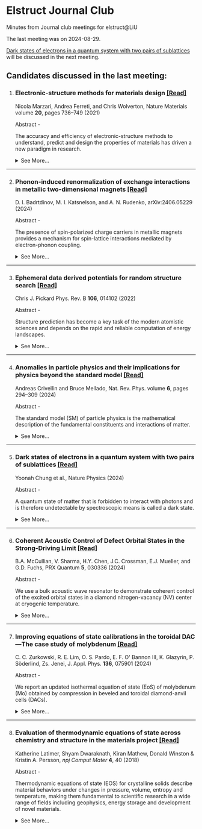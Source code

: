# Elstruct Journal Club
Minutes from Journal club meetings for elstruct@LiU

The last meeting was on 2024-08-29.

[Dark states of electrons in a quantum system with two pairs of sublattices](https://www.nature.com/articles/s41567-024-02586-x) will be discussed in the next meeting.

## Candidates discussed in the last meeting:

1. ### Electronic-structure methods for materials design [\[Read\]](https://www.nature.com/articles/s41563-021-01013c-3)
   Nicola Marzari, Andrea Ferreti, and Chris Wolverton, Nature Materials volume **20**, pages 736–749 (2021)

   Abstract -

   The accuracy and efficiency of electronic-structure methods to understand, predict and design the properties of materials has driven a new paradigm in research.<details><summary>See More...</summary> Simulations can greatly accelerate the identification, characterization and optimization of materials, with this acceleration driven by continuous progress in theory, algorithms and hardware, and by adaptation of concepts and tools from computer science. Nevertheless, the capability to identify and characterize materials relies on the predictive accuracy of the underlying physical descriptions, and on the ability to capture the complexity of realistic systems. We provide here an overview of electronic-structure methods, of their application to the prediction of materials properties, and of the different strategies employed towards the broader goals of materials design and discovery.</details>

---

2. ### Phonon-induced renormalization of exchange interactions in metallic two-dimensional magnets [\[Read\]](https://arxiv.org/abs/2406.05229)
   D. I. Badrtdinov, M. I. Katsnelson, and A. N. Rudenko, arXiv:2406.05229 (2024)

   Abstract - 

   The presence of spin-polarized charge carriers in metallic magnets provides a mechanism for spin-lattice interactions mediated by electron-phonon coupling.

   <details>
   <summary>See More...</summary>
   Here, we present a theory of this mechanism used to estimate its effect on the exchange interactions in 2D magnets. Starting from a square lattice model at half filling, we show that the presence of electron-phonon coupling with equilibrium phonon distribution leads to a notable suppression of exchange interactions with temperature. We then apply our approach to the prototypical 2D metallic ferromagnet, Fe3GeTe2, with moderate electron-phonon coupling. We find that the exchange interactions undergo a renormalization, leading to a softening of the magnon modes, and suppression of the Curie temperature by ∼10\%. We expect that this effect can be further enhanced in systems with strong electron-phonon coupling, as well as for non-equilibrium distribution of phonons induced by strong laser fields or charge currents.
   </details>

---

3. ### Ephemeral data derived potentials for random structure search [\[Read\]](https://journals.aps.org/prb/abstract/10.1103/PRXQuantum.5.030336)
   Chris J. Pickard Phys. Rev. B **106**, 014102 (2022)

   Abstract - 

   Structure prediction has become a key task of the modern atomistic sciences and depends on the rapid and reliable computation of energy landscapes. 
   <details>
   <summary>See More...</summary>
   First-principles density functional based calculations are highly reliable, faithfully describing entire energy landscapes. They are, however, computationally intensive and slow compared to interatomic potentials. Great progress has been made in the development of machine learning, or data derived, potentials, which promise to describe entire energy landscapes at first-principles quality. Compared to first-principles approaches, their preparation can be time consuming and delay searching. Ab initio random structure searching (AIRSS) is a straightforward and powerful approach to structure prediction, based on the stochastic generation of sensible initial structures and their repeated local optimization. Here, a scheme, compatible with AIRSS, for the rapid construction of disposable, or ephemeral, data derived potentials (EDDPs) is described. These potentials are constructed using a homogeneous, separable many-body environment vector and iterative neural network fits, sparsely combined through non-negative least squares. The approach is first tested on methane, boron nitride, elemental boron, and urea. In the case of boron, an EDDP generated using data from small unit cells is used to rediscover the complex 𝛾-boron structure without recourse to symmetry or fragments. Finally, an EDDP generated for silane ($SiH_4$) at 500 GPa enables the discovery of an extremely complex, dense structure which significantly modifies silane's high pressure phase diagram. This has implications for the theoretical exploration for high temperature superconductivity in dense hydrides, which have so far largely depended on searches in smaller unit cells.
   </details>

---

4. ### Anomalies in particle physics and their implications for physics beyond the standard model [\[Read\]](https://www.nature.com/articles/s42254-024-00703-6)
   Andreas Crivellin and Bruce Mellado, Nat. Rev. Phys. volume **6**, pages 294–309 (2024)

   Abstract - 

   The standard model (SM) of particle physics is the mathematical description of the fundamental constituents and interactions of matter. 
   <details>
   <summary>See More...</summary>
   Its last missing particle, the Higgs boson, was observed in 2012. However, there are several phenomena that the SM cannot account for (such as dark-matter particles, or non-vanishing neutrino masses), neither does it describe gravity. There must be more to discover, to extend the SM into a full description of nature. Here we review the hints of new physics, called anomalies, that are seen for various interactions as discrepancies between standard-model predictions and experimental measurements. We consider both direct high-energy searches for new particles at the Large Hadron Collider at CERN and indirect low-energy precision experiments. These anomalies span an energy scale of more than four orders of magnitude: from the mass of the proton, to the electroweak scale (approximately the mass of the Higgs boson), to the teraelectronvolt scale, which is the highest scale directly accessible at the Large Hadron Collider. We discuss the experimental and theoretical status of various anomalies and summarize possible explanations in terms of new particles and new interactions as well as discovery prospects. We suggest, in particular, that new additional Higgs bosons and so-called leptoquarks are promising candidates for extending the standard model.
   </details>

---

5. ### Dark states of electrons in a quantum system with two pairs of sublattices [\[Read\]](https://www.nature.com/articles/s41567-024-02586-x)
   Yoonah Chung et al., Nature Physics (2024)

   Abstract -

   A quantum state of matter that is forbidden to interact with photons and is therefore undetectable by spectroscopic means is called a dark state. 
   <details>
   <summary>See More...</summary>
   This basic concept can be applied to condensed matter where it suggests that a whole band of quantum states could be undetectable across a full Brillouin zone. Here we report the discovery of such condensed-matter dark states in palladium diselenide as a model system that has two pairs of sublattices in the primitive cell. By using angle-resolved photoemission spectroscopy, we find valence bands that are practically unobservable over the whole Brillouin zone at any photon energy, polarization and scattering plane. Our model shows that two pairs of sublattices located at half-translation positions and related by multiple glide-mirror symmetries make their relative quantum phases polarized into only four kinds, three of which become dark due to double destructive interference. This mechanism is generic to other systems with two pairs of sublattices, and we show how the phenomena observed in cuprates, lead halide perovskites and density wave systems can be resolved by the mechanism of dark states. Our results suggest that the sublattice degree of freedom, which has been overlooked so far, should be considered in the study of correlated phenomena and optoelectronic characteristics.
   </details>

---

6. ### Coherent Acoustic Control of Defect Orbital States in the Strong-Driving Limit [\[Read\]](https://journals.aps.org/prxquantum/abstract/10.1103/PRXQuantum.5.030336)
   B.A. McCullian, V. Sharma, H.Y. Chen, J.C. Crossman, E.J. Mueller, and G.D. Fuchs, PRX Quantum **5**, 030336 (2024)

   Abstract - 

   We use a bulk acoustic wave resonator to demonstrate coherent control of the excited orbital states in a diamond nitrogen-vacancy (NV) center at cryogenic temperature. 
   <details>
   <summary>See More...</summary>
   Coherent quantum control is an essential tool for understanding and mitigating decoherence. Moreover, characterizing and controlling orbital states is a central challenge for quantum networking, where optical coherence is tied to orbital coherence. We study resonant multiphonon orbital Rabi oscillations in both the frequency and time domain, extracting the strength of the orbital-phonon interactions and the coherence of the acoustically driven orbital states. We reach the strong-driving limit, where the physics is dominated by the coupling induced by the acoustic waves. We find agreement between our measurements, quantum master-equation simulations, and a Landau-Zener transition model in the strong-driving limit. Using perturbation theory, we derive an expression for the orbital Rabi frequency versus the acoustic drive strength that is nonperturbative in the drive strength and agrees well with our measurements for all acoustic powers. Motivated by continuous-wave spin-resonance-based decoherence protection schemes, we model the orbital decoherence and find good agreement between our model and our measured few-to-several-nanoseconds orbital decoherence times. We discuss the outlook for orbital decoherence protection.
   </details>

---

7. ### Improving equations of state calibrations in the toroidal DAC—The case study of molybdenum [\[Read\]](https://doi.org/10.1063/5.0223794)
   C. C. Zurkowski, R. E. Lim, O. S. Pardo, E. F. O' Bannon III, K. Glazyrin, P. Söderlind, Zs. Jenei, J. Appl. Phys. **136**, 075901 (2024)

   Abstract - 

   We report an updated isothermal equation of state (EoS) of molybdenum (Mo) obtained by compression in beveled and toroidal diamond-anvil cells (DACs). 
   <details>
   <summary>See More...</summary>
   For an improved compression environment, we developed a copper (Cu) pressure-transmitting medium (PTM) for the toroidal diamond-anvil cell samples, as it is a soft metal compared to Mo with a well calibrated EoS. A Ne PTM was used for the conventional beveled DAC samples. The unit-cell volumes of Mo were measured to 336(1) GPa in the Cu PTM and 231.2(6) GPa in the Ne PTM at room temperature. We additionally calculated elastic stiffness and compliance constants and evaluated the uniaxial stress of Mo and Cu with pressure. A new EoS for Mo is presented from data collected in all sample environments and compared to our theoretical predictions as well as previous compression studies of Mo. The (200) lattice plane of Mo produced the lowest volumes across the pressure range of this study for all compression environments, suggesting that it is less affected by nonhydrostatic stresses in the DAC compared to the other observed diffraction planes. The presented Mo EoS is compatible with extrapolations of EoS fits of Mo in helium (He) within ∼1% at 330 GPa. Results from this work demonstrate that compressing a sample in a softer metal in the toroidal DAC can improve the compression environment and result in measured sample volumes comparable to those collected in noble-gas media at multi-megabar conditions.
   </details>

---

8. ### Evaluation of thermodynamic equations of state across chemistry and structure in the materials project [\[Read\]](https://doi.org/10.1038/s41524-018-0091-x)
    Katherine Latimer, Shyam Dwaraknath, Kiran Mathew, Donald Winston & Kristin A. Persson, *npj Comput Mater* **4**, 40 (2018)

    Abstract -

    Thermodynamic equations of state (EOS) for crystalline solids describe material behaviors under changes in pressure, volume, entropy and temperature, making them fundamental to scientific research in a wide range of fields including geophysics, energy storage and development of novel materials.    
    <details>
    <summary>See More...</summary>
    Despite over a century of theoretical development and experimental testing of energy–volume (E–V) EOS for solids, there is still a lack of consensus with regard to which equation is indeed optimal, as well as to what metric is most appropriate for making this judgment. In this study, several metrics were used to evaluate quality of fit for 8 different EOS across 87 elements and over 100 compounds which appear in the literature. Our findings do not indicate a clear “best” EOS, but we identify three which consistently perform well relative to the rest of the set. Furthermore, we find that for the aggregate data set, the RMSrD is not strongly correlated with the nature of the compound, e.g., whether it is a metal, insulator, or semiconductor, nor the bulk modulus for any of the EOS, indicating that a single equation can be used across a broad range of classes of materials.
    </details>
